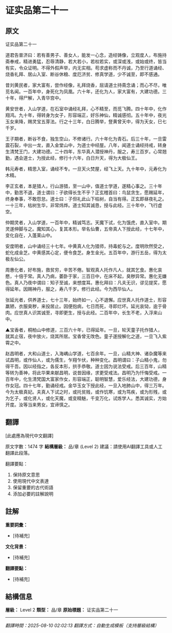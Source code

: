 # 证实品第二十一

## 原文

证实品第二十一

道君告普济曰：若有善男子、善女人，能发一心念，造经铸像，立观度人，布施持斋奉戒，精进勇猛，忍辱清静，若大若小，若权若实，或深或浅，或始或终，皆当有实，令众证明。不得外假声举，内无实相。苟求虚称而不丹诚，乃至行道诵经、烧香礼拜、居山入室、断谷休粮、度厄济贫、修真学道，少不诚至，即不感通。

昔刘黄民者，家大富有，尝作经像，礼拜烧香，屈请道士持斋念诵；而心不尽，唯觅名闻。一百年中，身死化为凤凰。六十年，还化为人，家大富有，大建功德。三十年，得尸解，入青华宫中。

黄安世者，入山学道，在石室中诵经礼拜，心不精至，而觅飞腾。四十年中，化作翔鸿。九十年，得转身为女子，形容端正，好乐神仙，精诚感彻。五十年中，夜光玉女来降，赐灵宝五芽法。行之十三年，白日腾举，豋黄曾天中，得为天女，巳七千岁。

王子期者，断谷不食，独生空山，不修诸行。六十年化为青石。后三十年，一旦雷震石裂，中出一龙，直入金堂山中，为道士中经屋。八年，闻道士诵经持戒，转身生清梵王门，大建功德。二十四年，东华真人潜授神丹，服之，寿三百岁。心常翘勤，遇会道士，为授此经，修行十六年，白日升天，得为大极仙王。

韩元寿者，精思入室，诵经不专。一旦天火焚屋，经飞上天。九十年中，元寿化为木精。

李正玄者，本是猎人，行山游猎，至一山中，值道士学道，遂精心事之。三十年中，勤苦不退，道士谓曰：子欲得长生不乎？正玄稽首曰：鸟鼠贪生，愿赐延年，终身奉事，不敢怨怠。道士曰：子但礼此山下枯树，自当有得。正玄即昼夜礼之。一十三年，枯树生华，非常炜烨。道士知其诚恳，授与此经。三十年中，飞行虚空。

仲期灵者，入山学道，一百年中，精诚笃志。天魔下试，化为饿虎，直入室中。期灵遂伸脚与之。魔知其心，复其本形。举名仙曹，五帝真人下授此经，十七年中，变化自在，入蓬莱山中。

安度明者，山中诵经三十七年。中黄真人化为猎师，持毒蛇与之。度明欣然受之，蛇化成金芝。中黄感其心定，便令食芝。身生金光。五百年中，游行五岳，得为太极左仙公。

周惠化者，好布施，救贫穷，辛苦不倦。智观真人托作凡人，就其乞食。惠化哀愍，十倍于常。真人乃病，萎卧于家，三百日中，在床不起，臭秽异常。惠化无嫌色。真人乃夜中谓曰：知子至诚，来想度耳。惠化拜曰：凡夫无识，谬见提奖，愿得延年。因赐神丹，服之，寿八千岁。修行此经。今为西华仙人。

张延光者，供养道士，七十三年，始终如一，心不退懈。应世真人托作道士，形容羸陋，衣服臭秽，来投居止。因便抱病，七日而死，寻即烂坏。延光哀恸，逾于骨肉。应世真人识其诚至，寻即更生，授与此经。二百年中，长生不老，入浮来山中。

▲宝香者，桐柏山中修道，三百六十年，已得延年。一旦，轮天童子托作猎人，就其止宿，夜中放火，烧其所居。宝香曾无攺色。童子遂授解化之道，一旦飞入紫霄之中。

赵昌明者，大和山道士，入海嵎山学道，七百余年。一旦，山精大神、诸杂魔等来试昌明，或作仙人，或为儒生，乍翔乍伏，种种变化。昌明谓曰：子山精小鬼，勿得干吾。因以经指之，各反本形，拱手恭敬。道士因为说法受戒。后三百年，山精等转为善神，将此华果来献昌明，说昔因缘，求更受戒法。昌明乃为忏悔受戒。一百年中，化生清梵国大富家作女，形容端正，聪明智慧，爱乐经法，大建功德，身作女冠。四十七年，勤诵经戒。金华玉女下授此经，一旦入地肺山中，得三万年。今为太极真妃。夫真人下试之时，或托贫贱，或作饥寒，或为笃疾，或为形残，或为乞子，或化贤人，或化天魔，或变精魅，千变万化，试炼学人。悉其诚实，方始开度。汝等当来男女，宜谛慎之。

## 翻譯

[此處應為現代中文翻譯]

原文字數：1474 字
**結構層級：** 品/章 (Level 2)
建議：請使用AI翻譯工具或人工翻譯此段落。

翻譯要點：
1. 保持原文意思
2. 使用現代中文表達
3. 保留重要的古代術語
4. 添加必要的註解說明

## 註解

**重要詞彙：**
- [待補充]

**文化背景：**
- [待補充]

**翻譯要點：**
- [待補充]

## 結構信息

**層級：** Level 2
**類型：** 品/章
**原始標題：** 证实品第二十一

---
*翻譯時間：2025-08-10 02:02:13*
*翻譯方式：自動生成模板（支持層級結構）*
